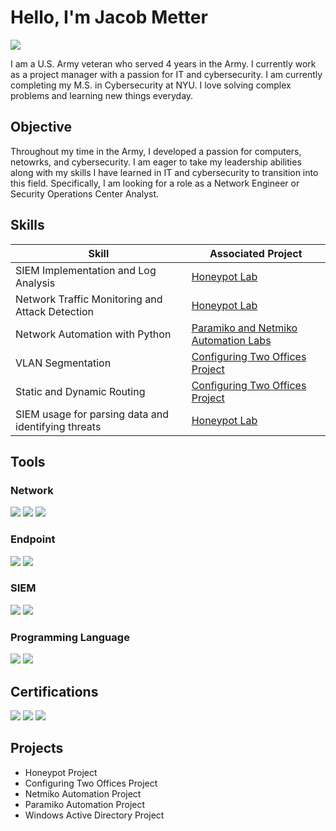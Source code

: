 # Hello, I'm Jacob Metter
<a href="https://www.linkedin.com/in/jacob-metter-5aa1b3164/"><img src="https://img.shields.io/badge/-LinkedIn-0072b1?&style=for-the-badge&logo=linkedin&logoColor=white" /></a>

I am a U.S. Army veteran who served 4 years in the Army. I currently work as a project manager with a passion for IT and cybersecurity. I am currently completing my M.S. in Cybersecurity at NYU. I love solving complex problems and learning new things everyday.

## Objective
Throughout my time in the Army, I developed a passion for computers, netowrks, and cybersecurity. I am eager to take my leadership abilities along with my skills I have learned in IT and cybersecurity to transition into this field. Specifically, I am looking for a role as a Network Engineer or Security Operations Center Analyst.

## Skills

| Skill                                         | Associated Project         |
|-----------------------------------------------|----------------------------|
| SIEM Implementation and Log Analysis          | <a href="https://github.com/jacobmetter/Honeypot-Project">Honeypot Lab</a>|
| Network Traffic Monitoring and Attack Detection | <a href="https://github.com/jacobmetter/Honeypot-Project">Honeypot Lab</a>|
| Network Automation with Python                | <a href="https://github.com/jacobmetter/Netmiko-Automation">Paramiko and Netmiko Automation Labs</a>|
| VLAN Segmentation                             | <a href="https://github.com/jacobmetter/Configuring-Two-Offices?tab=readme-ov-file#vlans">Configuring Two Offices Project</a>|
| Static and Dynamic Routing                    | <a href="https://github.com/jacobmetter/Configuring-Two-Offices?tab=readme-ov-file#step-6-static-and-dynamic-routing">Configuring Two Offices Project</a>|
| SIEM usage for parsing data and identifying threats | <a href="https://github.com/jacobmetter/Honeypot-Project">Honeypot Lab</a>|

## Tools

### Network
<div>
    <img src="https://img.shields.io/badge/-Wireshark-1679A7?&style=for-the-badge&logo=Wireshark&logoColor=white" />
    <img src="https://img.shields.io/badge/Cisco-IOS-blue?style=for-the-badge&logo=cisco&logoColor=white" />
    <img src="https://img.shields.io/badge/MikroTik-routerOS-red?style=for-the-badge" />
</div>

### Endpoint
<div>
    <img src="https://img.shields.io/badge/-Microsoft_Defender_for_Endpoint-00A4EF?&style=for-the-badge&logo=Microsoft&logoColor=white" />
    <img src="https://img.shields.io/badge/-Velociraptor-4B275F?&style=for-the-badge&logo=Velociraptor&logoColor=white" />
</div>

### SIEM
<div>
    <img src="https://img.shields.io/badge/-Microsoft_Sentinel-0078D4?&style=for-the-badge&logo=Microsoft&logoColor=white" />
    <img src="https://img.shields.io/badge/Splunk-brightgreen?style=for-the-badge&logo=splunk&logoColor=black" />
</div>

### Programming Language
<div>
    <img src="https://img.shields.io/badge/Python-gray?style=for-the-badge&logo=python&logoColor=yellow" /></a>
    <img src="https://img.shields.io/badge/C++-00599C?style=for-the-badge&logo=c%2b%2b&logoColor=white" /></a>
</div>

## Certifications
<div>
<a href="https://github.com/jacobmetter/JacobMetter/blob/main/CompTIA%20Security%2B%20ce%20certificate.pdf"> <img src="https://img.shields.io/badge/-Security%2B-FF0000?&style=for-the-badge&logo=CompTIA&logoColor=white" /></a>
<a href="https://github.com/jacobmetter/JacobMetter/blob/main/CompTIA%20Network%2B%20ce%20certificate.pdf"> <img src="https://img.shields.io/badge/-Network%2B-007ACC?&style=for-the-badge&logo=CompTIA&logoColor=white" /></a>
<a href="https://github.com/jacobmetter/JacobMetter/blob/main/Cisco%20Certified%20Network%20Associate%20certificate(CCNA)%20%20-%20Jacob%20Metter.pdf"> <img src="https://img.shields.io/badge/CCNA-black?style=for-the-badge&logo=cisco&logoColor=white)](https://www.credly.com/badges" /></a>
</div>

## Projects
- Honeypot Project
- Configuring Two Offices Project
- Netmiko Automation Project
- Paramiko Automation Project
- Windows Active Directory Project
